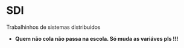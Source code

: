 # SDI
Trabalhinhos de sistemas distribuidos 
 * **Quem não cola não passa na escola. Só muda as variáves pls !!!**
